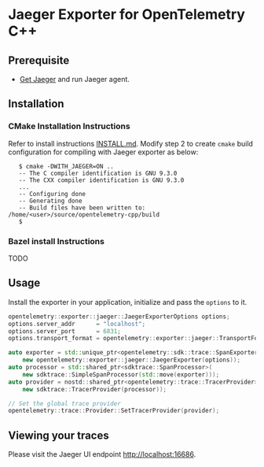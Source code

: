 # Jaeger Exporter for OpenTelemetry C++

## Prerequisite

* [Get Jaeger](https://www.jaegertracing.io/docs/getting-started/) and run
  Jaeger agent.

## Installation

### CMake Installation Instructions

Refer to install instructions
[INSTALL.md](../../INSTALL.md#building-as-standalone-cmake-project). Modify step
2 to create `cmake` build configuration for compiling with Jaeger exporter as
below:

```console
   $ cmake -DWITH_JAEGER=ON ..
   -- The C compiler identification is GNU 9.3.0
   -- The CXX compiler identification is GNU 9.3.0
   ...
   -- Configuring done
   -- Generating done
   -- Build files have been written to: /home/<user>/source/opentelemetry-cpp/build
   $
```

### Bazel install Instructions

TODO

## Usage

Install the exporter in your application, initialize and pass the `options` to it.

```cpp
opentelemetry::exporter::jaeger::JaegerExporterOptions options;
options.server_addr      = "localhost";
options.server_port      = 6831;
options.transport_format = opentelemetry::exporter::jaeger::TransportFormat::kThriftUdpCompact;

auto exporter = std::unique_ptr<opentelemetry::sdk::trace::SpanExporter>(
    new opentelemetry::exporter::jaeger::JaegerExporter(options));
auto processor = std::shared_ptr<sdktrace::SpanProcessor>(
    new sdktrace::SimpleSpanProcessor(std::move(exporter)));
auto provider = nostd::shared_ptr<opentelemetry::trace::TracerProvider>(
    new sdktrace::TracerProvider(processor));

// Set the global trace provider
opentelemetry::trace::Provider::SetTracerProvider(provider);

```

## Viewing your traces

Please visit the Jaeger UI endpoint <http://localhost:16686>.
